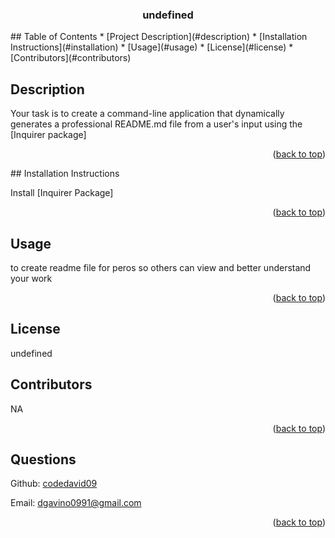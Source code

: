 <div id="top"></div>
  <h3 align="center">undefined</h3>
## Table of Contents
* [Project Description](#description)
* [Installation Instructions](#installation)
* [Usage](#usage)
* [License](#license)
* [Contributors](#contributors)



## Description
Your task is to create a command-line application that dynamically generates a professional README.md file from a user's input using the [Inquirer package]
<p align="right">(<a href="#top">back to top</a>)</p>
## Installation Instructions

Install [Inquirer Package]

<p align="right">(<a href="#top">back to top</a>)</p>

## Usage

to create readme file for peros so others can view and better understand your work

<p align="right">(<a href="#top">back to top</a>)</p>

## License

undefined
  
## Contributors
NA
<p align="right">(<a href="#top">back to top</a>)</p>

## Questions
Github: [codedavid09](https://github.com/codedavid09)<br/>

Email: [dgavino0991@gmail.com](dgavino0991@gmail.com)
<p align="right">(<a href="#top">back to top</a>)</p>